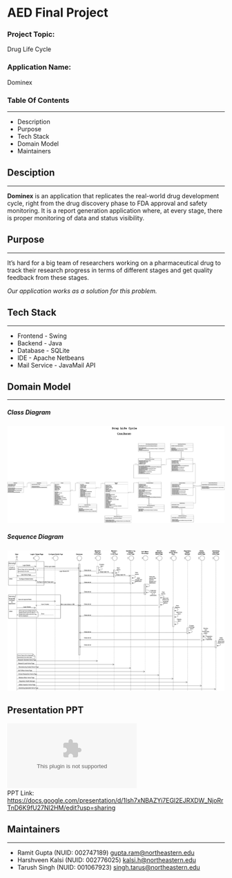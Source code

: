
# AED Final Project
### Project Topic: 
Drug Life Cycle

### Application Name: 
Dominex

### Table Of Contents
---
- Description
- Purpose
- Tech Stack
- Domain Model
- Maintainers

## Desciption
---
<b>Dominex</b> is an application that replicates the real-world drug development cycle, right from the drug discovery phase to FDA approval and safety monitoring. It is a report generation application where, at every stage, there is proper monitoring of data and status visibility.

## Purpose
---
It’s hard for a big team of researchers working on a pharmaceutical drug to track their research progress in terms of different stages and get quality feedback from these stages.

<i>Our application works as a solution for this problem.</i>

## Tech Stack
---
- Frontend - Swing
- Backend - Java
- Database - SQLite
- IDE - Apache Netbeans
- Mail Service - JavaMail API
## Domain Model
---
##### Class Diagram
![Drug Life Cycle - Class Diagram](https://github.com/TarushS-1996/DrugLifeCycel-AED5100/blob/main/Images/AED_Project_Class_Diagram.drawio.png)

##### Sequence Diagram
![Drug Life Cycle - Sequence Diagram](https://github.com/TarushS-1996/DrugLifeCycel-AED5100/blob/main/Images/DrugLifeCycle_Sequence_Diagram.drawio.png)

## Presentation PPT
![Drug Life Cycle - PPT](https://github.com/TarushS-1996/DrugLifeCycel-AED5100/blob/main/Images/Dominex%20(1).pptx) \
PPT Link: https://docs.google.com/presentation/d/1lsh7xNBAZYi7EGl2EJRXDW_NjoRrTnD6K9fU27Nl2HM/edit?usp=sharing

## Maintainers
---
- Ramit Gupta (NUID: 002747189) gupta.ram@northeastern.edu
- Harshveen Kalsi (NUID: 002776025) kalsi.h@northeastern.edu 
- Tarush Singh (NUID: 001067923) singh.tarus@northeastern.edu
